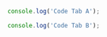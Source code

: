 ```javascript I'm A tab
console.log('Code Tab A');
```
```javascript I'm tab B
console.log('Code Tab B');
```
